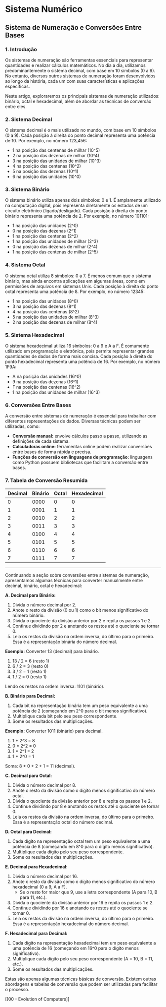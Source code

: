 # Sistema Numérico

## Sistema de Numeração e Conversões Entre Bases

### 1. Introdução

Os sistemas de numeração são ferramentas essenciais para representar quantidades e realizar cálculos matemáticos. No dia a dia, utilizamos predominantemente o sistema decimal, com base em 10 símbolos (0 a 9). No entanto, diversos outros sistemas de numeração foram desenvolvidos ao longo da história, cada um com suas características e aplicações específicas.

Neste artigo, exploraremos os principais sistemas de numeração utilizados: binário, octal e hexadecimal, além de abordar as técnicas de conversão entre eles.

### 2. Sistema Decimal

O sistema decimal é o mais utilizado no mundo, com base em 10 símbolos (0 a 9). Cada posição à direita do ponto decimal representa uma potência de 10. Por exemplo, no número 123,456:

* 1 na posição das centenas de milhar (10^5)
* 2 na posição das dezenas de milhar (10^4)
* 3 na posição das unidades de milhar (10^3)
* 4 na posição das centenas (10^2)
* 5 na posição das dezenas (10^1)
* 6 na posição das unidades (10^0)

### 3. Sistema Binário

O sistema binário utiliza apenas dois símbolos: 0 e 1. É amplamente utilizado na computação digital, pois representa diretamente os estados de um circuito eletrônico (ligado/desligado). Cada posição à direita do ponto binário representa uma potência de 2. Por exemplo, no número 101101:

* 1 na posição das unidades (2^0)
* 0 na posição das dezenas (2^1)
* 1 na posição das centenas (2^2)
* 1 na posição das unidades de milhar (2^3)
* 0 na posição das dezenas de milhar (2^4)
* 1 na posição das centenas de milhar (2^5)

### 4. Sistema Octal

O sistema octal utiliza 8 símbolos: 0 a 7. É menos comum que o sistema binário, mas ainda encontra aplicações em algumas áreas, como em permissões de arquivos em sistemas Unix. Cada posição à direita do ponto octal representa uma potência de 8. Por exemplo, no número 12345:

* 1 na posição das unidades (8^0)
* 3 na posição das dezenas (8^1)
* 4 na posição das centenas (8^2)
* 5 na posição das unidades de milhar (8^3)
* 2 na posição das dezenas de milhar (8^4)

### 5. Sistema Hexadecimal

O sistema hexadecimal utiliza 16 símbolos: 0 a 9 e A a F. É comumente utilizado em programação e eletrônica, pois permite representar grandes quantidades de dados de forma mais concisa. Cada posição à direita do ponto hexadecimal representa uma potência de 16. Por exemplo, no número 1F9A:

* A na posição das unidades (16^0)
* 9 na posição das dezenas (16^1)
* F na posição das centenas (16^2)
* 1 na posição das unidades de milhar (16^3)

### 6. Conversões Entre Bases

A conversão entre sistemas de numeração é essencial para trabalhar com diferentes representações de dados. Diversas técnicas podem ser utilizadas, como:

* **Conversão manual:** envolve cálculos passo a passo, utilizando as definições de cada sistema.
* **Calculadoras online:** ferramentas online podem realizar conversões entre bases de forma rápida e precisa.
* **Funções de conversão em linguagens de programação:** linguagens como Python possuem bibliotecas que facilitam a conversão entre bases.

### 7. Tabela de Conversão Resumida

| Decimal | Binário | Octal | Hexadecimal |
| ------- | ------- | ----- | ----------- |
| 0       | 0000    | 0     | 0           |
| 1       | 0001    | 1     | 1           |
| 2       | 0010    | 2     | 2           |
| 3       | 0011    | 3     | 3           |
| 4       | 0100    | 4     | 4           |
| 5       | 0101    | 5     | 5           |
| 6       | 0110    | 6     | 6           |
| 7       | 0111    | 7     | 7           |

---

Continuando a seção sobre conversões entre sistemas de numeração, apresentamos algumas técnicas para converter manualmente entre decimal, binário, octal e hexadecimal:

**A. Decimal para Binário:**

1. Divida o número decimal por 2.
2. Anote o resto da divisão (0 ou 1) como o bit menos significativo do número binário.
3. Divida o quociente da divisão anterior por 2 e repita os passos 1 e 2.
4. Continue dividindo por 2 e anotando os restos até o quociente se tornar 0.
5. Leia os restos da divisão na ordem inversa, do último para o primeiro. Essa é a representação binária do número decimal.

**Exemplo:** Converter 13 (decimal) para binário.

1. 13 / 2 = 6 (resto 1)
2. 6 / 2 = 3 (resto 0)
3. 3 / 2 = 1 (resto 1)
4. 1 / 2 = 0 (resto 1)

Lendo os restos na ordem inversa: 1101 (binário).

**B. Binário para Decimal:**

1. Cada bit na representação binária tem um peso equivalente a uma potência de 2 (começando em 2^0 para o bit menos significativo).
2. Multiplique cada bit pelo seu peso correspondente.
3. Some os resultados das multiplicações.

**Exemplo:** Converter 1011 (binário) para decimal.

1. 1 * 2^3 = 8
2. 0 * 2^2 = 0
3. 1 * 2^1 = 2
4. 1 * 2^0 = 1

Soma: 8 + 0 + 2 + 1 = 11 (decimal).

**C. Decimal para Octal:**

1. Divida o número decimal por 8.
2. Anote o resto da divisão como o dígito menos significativo do número octal.
3. Divida o quociente da divisão anterior por 8 e repita os passos 1 e 2.
4. Continue dividindo por 8 e anotando os restos até o quociente se tornar 0.
5. Leia os restos da divisão na ordem inversa, do último para o primeiro. Essa é a representação octal do número decimal.

**D. Octal para Decimal:**

1. Cada dígito na representação octal tem um peso equivalente a uma potência de 8 (começando em 8^0 para o dígito menos significativo).
2. Multiplique cada dígito pelo seu peso correspondente.
3. Some os resultados das multiplicações.

**E. Decimal para Hexadecimal:**

1. Divida o número decimal por 16.
2. Anote o resto da divisão como o dígito menos significativo do número hexadecimal (0 a 9, A a F).
    * Se o resto for maior que 9, use a letra correspondente (A para 10, B para 11, etc.).
3. Divida o quociente da divisão anterior por 16 e repita os passos 1 e 2.
4. Continue dividindo por 16 e anotando os restos até o quociente se tornar 0.
5. Leia os restos da divisão na ordem inversa, do último para o primeiro. Essa é a representação hexadecimal do número decimal.

**F. Hexadecimal para Decimal:**

1. Cada dígito na representação hexadecimal tem um peso equivalente a uma potência de 16 (começando em 16^0 para o dígito menos significativo).
2. Multiplique cada dígito pelo seu peso correspondente (A = 10, B = 11, etc.).
3. Some os resultados das multiplicações.


Estas são apenas algumas técnicas básicas de conversão. Existem outras abordagens e tabelas de conversão que podem ser utilizadas para facilitar o processo.


[[00 - Evolution of Computers]]